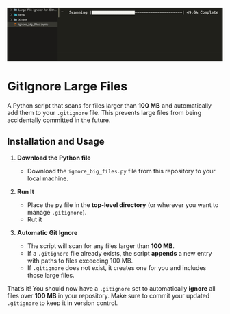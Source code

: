 ![Use Demo Gif](demo.gif)

# GitIgnore Large Files

A Python script that scans for files larger than **100 MB** and automatically add them to your `.gitignore` file. This prevents large files from being accidentally committed in the future.

## Installation and Usage

1. **Download the Python file**

    - Download the `ignore_big_files.py` file from this repository to your local machine.

2. **Run It**

    - Place the py file in the **top-level directory** (or wherever you want to manage `.gitignore`).
    - Rut it

3. **Automatic Git Ignore**
    - The script will scan for any files larger than **100 MB**.
    - If a `.gitignore` file already exists, the script **appends** a new entry with paths to files exceeding 100 MB.
    - If `.gitignore` does not exist, it creates one for you and includes those large files.

That’s it! You should now have a `.gitignore` set to automatically **ignore** all files over **100 MB** in your repository. Make sure to commit your updated `.gitignore` to keep it in version control.
